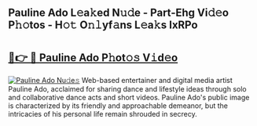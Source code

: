 ## Pauline Ado L𝚎a𝚔ed N𝚞𝚍e - Part-Ehg Vi𝚍𝚎o P𝚑𝚘tos - H𝚘𝚝 O𝚗𝚕yf𝚊ns L𝚎a𝚔s IxRPo

# <h2><a href="http://kfcqh6e.oniu.top/?m=Pauline+Ado">🔗👉 🔴 Pauline Ado P𝚑ot𝚘𝚜 V𝚒d𝚎o</a></h2>

[![Pauline Ado Nu𝚍e𝚜](https://i.imgur.com/0qMVB7G.gif)](http://kfcqh6e.oniu.top/?m=Pauline+Ado)
Web-based entertainer and digital media artist Pauline Ado, acclaimed for sharing dance and lifestyle ideas through solo and collaborative dance acts and short videos. Pauline Ado's public image is characterized by its friendly and approachable demeanor, but the intricacies of his personal life remain shrouded in secrecy.  
